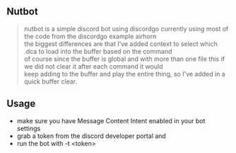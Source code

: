 ## Nutbot
> nutbot is a simple discord bot using discordgo currently using most of the code from the discordgo example airhorn  
> the biggest differences are that I've added context to select which .dca to load into the buffer based on the command  
> of course since the buffer is global and with more than one file this if we did not clear it after each command it would  
> keep adding to the buffer and play the entire thing, so I've added in a quick buffer clear. 

## Usage
- make sure you have Message Content Intent enabled in your bot settings
- grab a token from the discord developer portal and 
- run the bot with -t <token\>